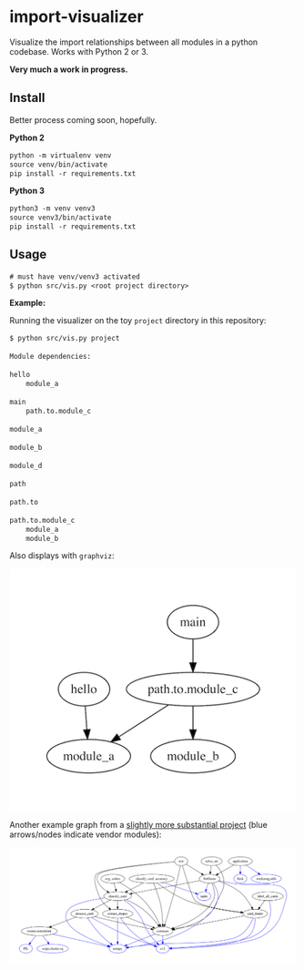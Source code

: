 # import-visualizer
Visualize the import relationships between all modules in a python codebase. Works with Python 2 or 3.

__Very much a work in progress.__

## Install

Better process coming soon, hopefully.

__Python 2__
```
python -m virtualenv venv
source venv/bin/activate
pip install -r requirements.txt
```

__Python 3__

```
python3 -m venv venv3
source venv3/bin/activate
pip install -r requirements.txt
```

## Usage

```
# must have venv/venv3 activated
$ python src/vis.py <root project directory>
```

__Example:__

Running the visualizer on the toy `project` directory in this repository:

```
$ python src/vis.py project

Module dependencies:

hello
    module_a

main
    path.to.module_c

module_a

module_b

module_d

path

path.to

path.to.module_c
    module_a
    module_b
```

Also displays with `graphviz`:

![](examples/project.png)

Another example graph from a [slightly more substantial project](https://github.com/nicolashahn/set-solver) (blue arrows/nodes indicate vendor modules):

![](examples/set-solver.png)
